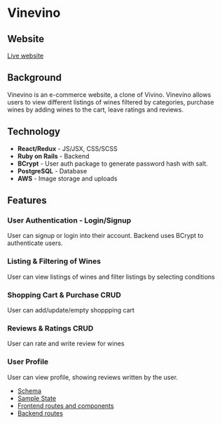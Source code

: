 # Vinevino

## Website
[Live website](https://vinevino.onrender.com)

## Background
Vinevino is an e-commerce website, a clone of Vivino. Vinevino allows users to view different listings of wines filtered by categories, purchase wines by adding wines to the cart, leave ratings and reviews.

## Technology
- **React/Redux** - JS/JSX, CSS/SCSS
- **Ruby on Rails** - Backend
- **BCrypt** - User auth package to generate password hash with salt.
- **PostgreSQL** - Database
- **AWS** - Image storage and uploads

<!-- <img src="https://vinevino-seeds.s3.us-west-1.amazonaws.com/vinevino.gif" alt="text" width="800"/> -->

## Features
### User Authentication - Login/Signup
User can signup or login into their account. Backend uses BCrypt to authenticate users.

### Listing & Filtering of Wines
User can view listings of wines and filter listings by selecting conditions

### Shopping Cart & Purchase CRUD
User can add/update/empty shoppping cart

### Reviews & Ratings CRUD
User can rate and write review for wines

### User Profile
User can view profile, showing reviews written by the user.


+ [Schema](https://github.com/totorasora/FullstackProject-Vinevino/wiki/schema)
+ [Sample State](https://github.com/totorasora/FullstackProject-Vinevino/wiki/sample-state)
+ [Frontend routes and components](https://github.com/totorasora/FullstackProject-Vinevino/wiki/frontend-routes)
+ [Backend routes](https://github.com/totorasora/FullstackProject-Vinevino/wiki/backend-routes)
